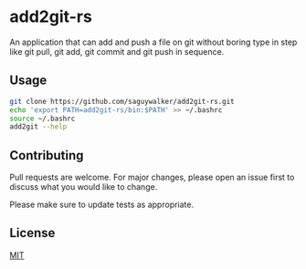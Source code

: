 # add2git-rs

An application that can add and push a file on git without boring type in step like git pull, git add, git commit and git push in sequence.



## Usage

```bash
git clone https://github.com/saguywalker/add2git-rs.git
echo 'export PATH=add2git-rs/bin:$PATH' >> ~/.bashrc
source ~/.bashrc
add2git --help

```

## Contributing
Pull requests are welcome. For major changes, please open an issue first to discuss what you would like to change.

Please make sure to update tests as appropriate.

## License
[MIT](https://choosealicense.com/licenses/mit/)
